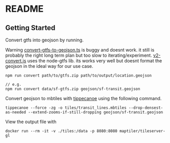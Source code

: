 # README

## Getting Started
Convert gtfs into geojson by running.

Warning [convert-gtfs-to-geojson.ts](convert-gtfs-to-geojson.ts) is buggy and doesnt work. it still is probably the right long term plan but too slow to iterating/experiment. [v2-convert.js](v2-convert.js) uses the node-gtfs lib. its works very well but doesnt format the geojson in the ideal way for our use case.

```
npm run convert path/to/gtfs.zip path/to/output/location.geojson

// e.g.
npm run convert data/sf-gtfs.zip geojson/sf-transit.geojson
```

Convert geojson to mbtiles with [tippecanoe](https://github.com/felt/tippecanoe) using the following command.

```
tippecanoe --force -zg -o tiles/transit_lines.mbtiles --drop-densest-as-needed --extend-zooms-if-still-dropping geojson/sf-transit.geojson
```

View the output file with
```
docker run --rm -it -v ./tiles:/data -p 8080:8080 maptiler/tileserver-gl
```
